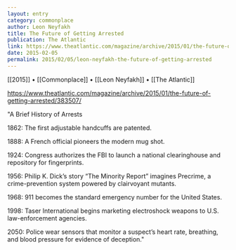 ```yaml
---
layout: entry
category: commonplace
author: Leon Neyfakh
title: The Future of Getting Arrested
publication: The Atlantic
link: https://www.theatlantic.com/magazine/archive/2015/01/the-future-of-getting-arrested/383507/
date: 2015-02-05
permalink: 2015/02/05/leon-neyfakh-the-future-of-getting-arrested
---
```


[[2015]] • [[Commonplace]] • [[Leon Neyfakh]] • [[The Atlantic]]

https://www.theatlantic.com/magazine/archive/2015/01/the-future-of-getting-arrested/383507/

"A Brief History of Arrests 

1862: The first adjustable handcuffs are patented. 

1888: A French official pioneers the modern mug shot. 

1924: Congress authorizes the FBI to launch a national clearinghouse and repository for fingerprints. 

1956: Philip K. Dick’s story “The Minority Report” imagines Precrime, a crime-prevention system powered by clairvoyant mutants. 

1968: 911 becomes the standard emergency number for the United States. 

1998: Taser International begins marketing electroshock weapons to U.S. law-enforcement agencies. 

2050: Police wear sensors that monitor a suspect’s heart rate, breathing, and blood pressure for evidence of deception."
 
 
